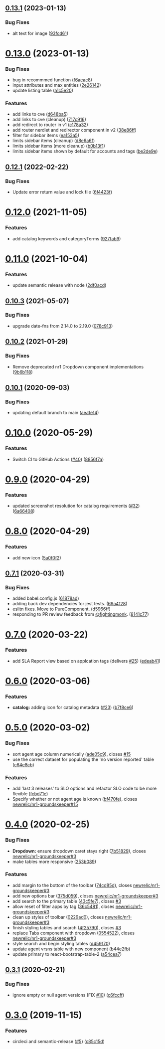 ## [0.13.1](https://github.com/newrelic/nr1-groundskeeper/compare/v0.13.0...v0.13.1) (2023-01-13)


### Bug Fixes

* alt text for image ([93fcd61](https://github.com/newrelic/nr1-groundskeeper/commit/93fcd61acc7bdd163146a40f965b4e5b785089e1))

# [0.13.0](https://github.com/newrelic/nr1-groundskeeper/compare/v0.12.1...v0.13.0) (2023-01-13)


### Bug Fixes

* bug in recommmed function ([f6aeac8](https://github.com/newrelic/nr1-groundskeeper/commit/f6aeac82210c2ab51be8bc037f51f0c0cc816c5b))
* input attributes and max entities ([2e26142](https://github.com/newrelic/nr1-groundskeeper/commit/2e26142a2d60c469634efbbe19a76062128387e4))
* update listing table ([a1c5e20](https://github.com/newrelic/nr1-groundskeeper/commit/a1c5e20cd045665bc0956a7565eb805c9197844c))


### Features

* add links to cve ([d648ba5](https://github.com/newrelic/nr1-groundskeeper/commit/d648ba5d2b6ec7a7ed023fa9652c1839ada78047))
* add links to cve (cleanup) ([717c916](https://github.com/newrelic/nr1-groundskeeper/commit/717c91647f382d0349ad6926f784b876932e3867))
* add redirect to router in v1 ([c178a32](https://github.com/newrelic/nr1-groundskeeper/commit/c178a3239e4f343155dc63806f0e7b4d4835e945))
* add router nerdlet and redirector component in v2 ([38e86ff](https://github.com/newrelic/nr1-groundskeeper/commit/38e86ff65f47990a9df1a142a7ad4b7d75697ac4))
* filter for sidebar items ([ea153a5](https://github.com/newrelic/nr1-groundskeeper/commit/ea153a5846a702456d3ba684713a959ca8263e1c))
* limits sidebar items (cleanup) ([d8e6a6f](https://github.com/newrelic/nr1-groundskeeper/commit/d8e6a6f46658d3c140ff7b4b5d922d0b1edf4788))
* limits sidebar items (more cleanup) ([b0b13f1](https://github.com/newrelic/nr1-groundskeeper/commit/b0b13f1be6b69f46c91d655d13ae78fcfc590531))
* limits sidebar items shown by default for accounts and tags ([be2de9e](https://github.com/newrelic/nr1-groundskeeper/commit/be2de9e64b56298629430f37f292012e8464a1ec))

## [0.12.1](https://github.com/newrelic/nr1-groundskeeper/compare/v0.12.0...v0.12.1) (2022-02-22)


### Bug Fixes

* Update error return value and lock file ([6f4423f](https://github.com/newrelic/nr1-groundskeeper/commit/6f4423f4232418a04bc976dd0aad693d1225f1de))

# [0.12.0](https://github.com/newrelic/nr1-groundskeeper/compare/v0.11.0...v0.12.0) (2021-11-05)


### Features

* add catalog keywords and categoryTerms ([927fab9](https://github.com/newrelic/nr1-groundskeeper/commit/927fab99e31d9c520c132edb2c7cbf9183e97f70))

# [0.11.0](https://github.com/newrelic/nr1-groundskeeper/compare/v0.10.3...v0.11.0) (2021-10-04)


### Features

* update semantic release with node ([2df0acd](https://github.com/newrelic/nr1-groundskeeper/commit/2df0acdc8d4e85ad40e954f0cf44d8190395492b))

## [0.10.3](https://github.com/newrelic/nr1-groundskeeper/compare/v0.10.2...v0.10.3) (2021-05-07)


### Bug Fixes

* upgrade date-fns from 2.14.0 to 2.19.0 ([078c913](https://github.com/newrelic/nr1-groundskeeper/commit/078c913bd2c39f38c5cfb2c34d4b0ff15fd35d11))

## [0.10.2](https://github.com/newrelic/nr1-groundskeeper/compare/v0.10.1...v0.10.2) (2021-01-29)


### Bug Fixes

* Remove deprecated nr1 Dropdown component implementations ([9b6b118](https://github.com/newrelic/nr1-groundskeeper/commit/9b6b118104df60882b35d3ec72634d259c296416))

## [0.10.1](https://github.com/newrelic/nr1-groundskeeper/compare/v0.10.0...v0.10.1) (2020-09-03)


### Bug Fixes

* updating default branch to main ([aea1e14](https://github.com/newrelic/nr1-groundskeeper/commit/aea1e146bfb57abf4b927e5245217050e5a185cc))

# [0.10.0](https://github.com/newrelic/nr1-groundskeeper/compare/v0.9.0...v0.10.0) (2020-05-29)


### Features

* Switch CI to GitHub Actions ([#40](https://github.com/newrelic/nr1-groundskeeper/issues/40)) ([8856f7a](https://github.com/newrelic/nr1-groundskeeper/commit/8856f7a16ed8e2fd60a60b2fcdc5fac00e8db7e5))

# [0.9.0](https://github.com/newrelic/nr1-groundskeeper/compare/v0.8.0...v0.9.0) (2020-04-29)


### Features

* updated screenshot resolution for catalog requirements ([#32](https://github.com/newrelic/nr1-groundskeeper/issues/32)) ([6a66408](https://github.com/newrelic/nr1-groundskeeper/commit/6a66408ff4ed57e7d132cd45c6817ba5fbc466e4))

# [0.8.0](https://github.com/newrelic/nr1-groundskeeper/compare/v0.7.1...v0.8.0) (2020-04-29)


### Features

* add new icon ([5a0f0f2](https://github.com/newrelic/nr1-groundskeeper/commit/5a0f0f2f9ff5deed98a6ca8448b896333000a18b))

## [0.7.1](https://github.com/newrelic/nr1-groundskeeper/compare/v0.7.0...v0.7.1) (2020-03-31)


### Bug Fixes

* added babel.config.js ([61878ad](https://github.com/newrelic/nr1-groundskeeper/commit/61878ad2c752bf54d86a01fa6aaf4e846f1e94d0))
* adding back dev dependencies for jest tests. ([69a4128](https://github.com/newrelic/nr1-groundskeeper/commit/69a4128ecbce6bcd589e641cc59be9d6a472db0c))
* eslitn fixes. Move to PureComponent. ([d5966ff](https://github.com/newrelic/nr1-groundskeeper/commit/d5966ff4d2fe7244e3904416e3d0b14765a016e0))
* responding to PR review feedback from [@fightingmonk](https://github.com/fightingmonk). ([8141c77](https://github.com/newrelic/nr1-groundskeeper/commit/8141c77334e9a7aee8065eccf5eac6fadd4616be))

# [0.7.0](https://github.com/newrelic/nr1-groundskeeper/compare/v0.6.0...v0.7.0) (2020-03-22)


### Features

* add SLA Report view based on applcation tags (delivers [#25](https://github.com/newrelic/nr1-groundskeeper/issues/25)) ([edeab41](https://github.com/newrelic/nr1-groundskeeper/commit/edeab4143588be91ef216feb36bcc57178c6927a))

# [0.6.0](https://github.com/newrelic/nr1-groundskeeper/compare/v0.5.0...v0.6.0) (2020-03-06)


### Features

* **catalog:** adding icon for catalog metadata ([#23](https://github.com/newrelic/nr1-groundskeeper/issues/23)) ([b7f8ce6](https://github.com/newrelic/nr1-groundskeeper/commit/b7f8ce63a8e241cd18b852e723e3ec0ae9d653cf))

# [0.5.0](https://github.com/newrelic/nr1-groundskeeper/compare/v0.4.0...v0.5.0) (2020-03-02)


### Bug Fixes

* sort agent age column numerically ([ade05c9](https://github.com/newrelic/nr1-groundskeeper/commit/ade05c96cf3548d9294f832cfcf2f7d5bee83f09)), closes [#15](https://github.com/newrelic/nr1-groundskeeper/issues/15)
* use the correct dataset for populating the 'no version reported' table ([c64e8cb](https://github.com/newrelic/nr1-groundskeeper/commit/c64e8cbdd6e51fa16b4fdc96be3d7dd2e1fcee42))


### Features

* add 'last 3 releases' to SLO options and refactor SLO code to be more flexible ([fcbd71e](https://github.com/newrelic/nr1-groundskeeper/commit/fcbd71e5828b4367c2987a9fe4fd1e24534d8413))
* Specify whether or not agent age is known ([bf470fe](https://github.com/newrelic/nr1-groundskeeper/commit/bf470fe920d26c77e5214247ec453aa28f4bacc2)), closes [newrelic/nr1-groundskeeper#15](https://github.com/newrelic/nr1-groundskeeper/issues/15)

# [0.4.0](https://github.com/newrelic/nr1-groundskeeper/compare/v0.3.1...v0.4.0) (2020-02-25)


### Bug Fixes

* **Dropdown:** ensure dropdown caret stays right ([7b51829](https://github.com/newrelic/nr1-groundskeeper/commit/7b5182917cd05e274aeb5a87fdd7aa299d37a698)), closes [newrelic/nr1-groundskeeper#3](https://github.com/newrelic/nr1-groundskeeper/issues/3)
* make tables more responsive ([253b089](https://github.com/newrelic/nr1-groundskeeper/commit/253b089fc81a70ae1043662d5f0d7bb91879417d))


### Features

* add margin to the bottom of the toolbar ([74cd85d](https://github.com/newrelic/nr1-groundskeeper/commit/74cd85d0f1b64c5d794155e7657d27aaa61224fb)), closes [newrelic/nr1-groundskeeper#3](https://github.com/newrelic/nr1-groundskeeper/issues/3)
* add new options bar ([375d059](https://github.com/newrelic/nr1-groundskeeper/commit/375d05979e103ff7b8b72b3bf351019dc5def851)), closes [newrelic/nr1-groundskeeper#3](https://github.com/newrelic/nr1-groundskeeper/issues/3)
* add search to the primary table ([43c5fe7](https://github.com/newrelic/nr1-groundskeeper/commit/43c5fe7de042de0ebfe8d897b2baa788a85bd060)), closes [#3](https://github.com/newrelic/nr1-groundskeeper/issues/3)
* allow reset of filter apps by tag ([36c5481](https://github.com/newrelic/nr1-groundskeeper/commit/36c5481d470447bf02d142461b7798cd54542d82)), closes [newrelic/nr1-groundskeeper#3](https://github.com/newrelic/nr1-groundskeeper/issues/3)
* clean up styles of toolbar ([0229ad0](https://github.com/newrelic/nr1-groundskeeper/commit/0229ad0ad16afec12b47cb9d99dec3514e3e1af7)), closes [newrelic/nr1-groundskeeper#3](https://github.com/newrelic/nr1-groundskeeper/issues/3)
* finish styling tables and search ([4f25790](https://github.com/newrelic/nr1-groundskeeper/commit/4f25790f34332b7a9a1e80ab42b619060d0283bd)), closes [#3](https://github.com/newrelic/nr1-groundskeeper/issues/3)
* replace Tabs component with dropdown ([0554522](https://github.com/newrelic/nr1-groundskeeper/commit/055452265adf5241649ce812a32cc56482bbea50)), closes [newrelic/nr1-groundskeeper#3](https://github.com/newrelic/nr1-groundskeeper/issues/3)
* style search and begin styling tables ([d459170](https://github.com/newrelic/nr1-groundskeeper/commit/d459170113307bcf1a71e45880df5bb4963618a4))
* update agent vrsns table with new component ([b44e2fb](https://github.com/newrelic/nr1-groundskeeper/commit/b44e2fb8e4cc26006520c22a27829b3d20e6dba3))
* update primary to react-bootstrap-table-2 ([a54cea7](https://github.com/newrelic/nr1-groundskeeper/commit/a54cea725b8d158f3c7026bb4443649cf36eaf0d))

## [0.3.1](https://github.com/newrelic/nr1-groundskeeper/compare/v0.3.0...v0.3.1) (2020-02-21)


### Bug Fixes

* ignore empty or null agent versions (FIX [#10](https://github.com/newrelic/nr1-groundskeeper/issues/10)) ([c6fccff](https://github.com/newrelic/nr1-groundskeeper/commit/c6fccff64177ab8f424e2b2704ef34348252e5ff))

# [0.3.0](https://github.com/newrelic/nr1-groundskeeper/compare/v0.2.3...v0.3.0) (2019-11-15)


### Features

* circleci and semantic-release ([#5](https://github.com/newrelic/nr1-groundskeeper/issues/5)) ([c85c15d](https://github.com/newrelic/nr1-groundskeeper/commit/c85c15d0d92d9fd216cb779a1041f1b2f64a69be))

